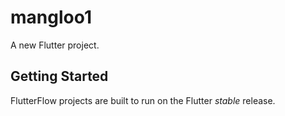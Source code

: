 # mangloo1

A new Flutter project.

## Getting Started

FlutterFlow projects are built to run on the Flutter _stable_ release.
